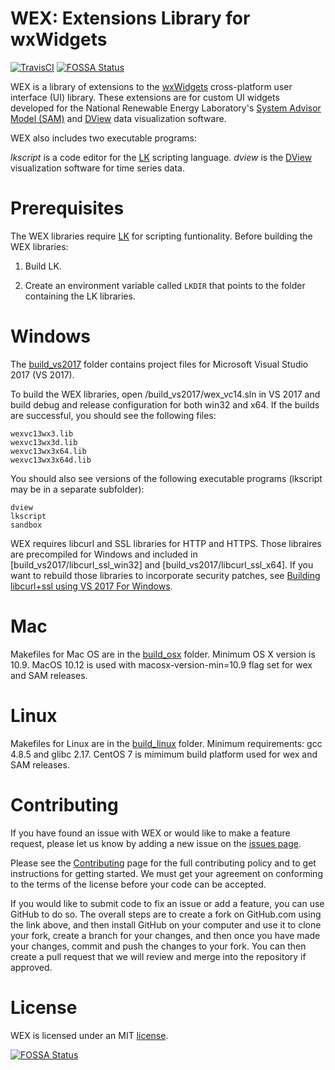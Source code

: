 # WEX: Extensions Library for wxWidgets
[![TravisCI](https://travis-ci.org/NREL/wex.svg?branch=develop)](https://travis-ci.org/NREL/wex)
[![FOSSA Status](https://app.fossa.io/api/projects/git%2Bgithub.com%2FNREL%2Fwex.svg?type=shield)](https://app.fossa.io/projects/git%2Bgithub.com%2FNREL%2Fwex?ref=badge_shield)

WEX is a library of extensions to the [wxWidgets](https://www.wxwidgets.org/) cross-platform user interface (UI) library. These extensions are for custom UI widgets developed for the National Renewable Energy Laboratory's [System Advisor Model (SAM)](https://sam.nrel.gov) and [DView](https://github.com/NREL/wex/wiki/DView) data visualization software.

WEX also includes two executable programs:

_lkscript_ is a code editor for the [LK](https://github.com/NREL/lk) scripting language.
_dview_ is the [DView](https://github.com/NREL/wex/wiki/DView) visualization software for time series data.

# Prerequisites

The WEX libraries require [LK](https://github.com/NREL/lk) for scripting funtionality. Before building the WEX libraries:

1. Build LK.

2. Create an environment variable called `LKDIR` that points to the folder containing the LK libraries.

# Windows

The [build_vs2017](build_vs2017) folder contains project files for Microsoft Visual Studio 2017 (VS 2017).

To build the WEX libraries, open /build_vs2017/wex_vc14.sln in VS 2017 and build debug and release configuration for both win32 and x64. If the builds are successful, you should see the following files:

```
wexvc13wx3.lib
wexvc13wx3d.lib
wexvc13wx3x64.lib
wexvc13wx3x64d.lib
```
You should also see versions of the following executable programs (lkscript may be in a separate subfolder):

```
dview
lkscript
sandbox
```

WEX requires libcurl and SSL libraries for HTTP and HTTPS. Those libraires are precompiled for Windows and included in [build_vs2017/libcurl_ssl_win32] and [build_vs2017/libcurl_ssl_x64]. If you want to rebuild those libraries to incorporate security patches, see [Building libcurl+ssl using VS 2017 For Windows](build_libcurl_ssl_for_windows.md).

# Mac

Makefiles for Mac OS are in the [build_osx](build_osx) folder. Minimum OS X version is 10.9. MacOS 10.12 is used with macosx-version-min=10.9 flag set for wex and SAM releases.

# Linux

Makefiles for Linux are in the [build_linux](build_linux) folder. Minimum requirements: gcc 4.8.5 and glibc 2.17. CentOS 7 is mimimum build platform used for wex and SAM releases.

# Contributing

If you have found an issue with WEX or would like to make a feature request, please let us know by adding a new issue on the [issues page](https://github.com/NREL/wex/issues).

Please see the [Contributing](https://github.com/NREL/wex/blob/develop/CONTRIBUTING.MD) page for the full contributing policy and to get instructions for getting started.  We must get your agreement on conforming to the terms of the license before your code can be accepted.

If you would like to submit code to fix an issue or add a feature, you can use GitHub to do so. The overall steps are to create a fork on GitHub.com using the link above, and then install GitHub on your computer and use it to clone your fork, create a branch for your changes, and then once you have made your changes, commit and push the changes to your fork. You can then create a pull request that we will review and merge into the repository if approved.  

# License

WEX is licensed under an MIT [license](LICENSE.md).


[![FOSSA Status](https://app.fossa.io/api/projects/git%2Bgithub.com%2FNREL%2Fwex.svg?type=large)](https://app.fossa.io/projects/git%2Bgithub.com%2FNREL%2Fwex?ref=badge_large)